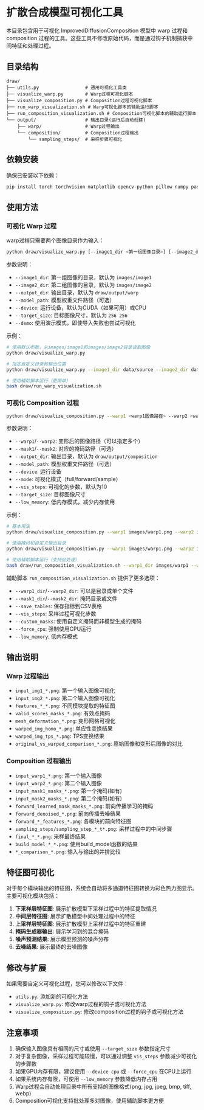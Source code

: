 # 扩散合成模型可视化工具

本目录包含用于可视化 ImprovedDiffusionComposition 模型中 warp 过程和 composition 过程的工具。这些工具不修改原始代码，而是通过钩子机制捕获中间特征和处理过程。

## 目录结构

```
draw/
├── utils.py                 # 通用可视化工具类
├── visualize_warp.py        # Warp过程可视化脚本
├── visualize_composition.py # Composition过程可视化脚本
├── run_warp_visualization.sh # Warp可视化脚本的辅助运行脚本
├── run_composition_visualization.sh # Composition可视化脚本的辅助运行脚本
└── output/                  # 输出目录(运行后自动创建)
    ├── warp/                # Warp过程输出
    └── composition/         # Composition过程输出
        └── sampling_steps/  # 采样步骤可视化
```

## 依赖安装

确保已安装以下依赖：

```bash
pip install torch torchvision matplotlib opencv-python pillow numpy pandas
```

## 使用方法

### 可视化 Warp 过程

warp过程只需要两个图像目录作为输入：

```bash
python draw/visualize_warp.py [--image1_dir <第一组图像目录>] [--image2_dir <第二组图像目录>] [--output_dir <输出目录>] [--model_path <模型权重文件>] [--device <cuda/cpu>] [--target_size <宽> <高>]
```

参数说明：
- `--image1_dir`: 第一组图像的目录，默认为 `images/image1`
- `--image2_dir`: 第二组图像的目录，默认为 `images/image2`
- `--output_dir`: 输出目录，默认为 `draw/output/warp`
- `--model_path`: 模型权重文件路径（可选）
- `--device`: 运行设备，默认为CUDA（如果可用）或CPU
- `--target_size`: 目标图像尺寸，默认为 `256 256`
- `--demo`: 使用演示模式，即使导入失败也尝试可视化

示例：

```bash
# 使用默认参数，从images/image1和images/image2目录读取图像
python draw/visualize_warp.py

# 指定自定义目录和输出位置
python draw/visualize_warp.py --image1_dir data/source --image2_dir data/target --output_dir results/warp_vis

# 使用辅助脚本运行（更简单）
bash draw/run_warp_visualization.sh
```

### 可视化 Composition 过程

```bash
python draw/visualize_composition.py --warp1 <warp1图像路径> --warp2 <warp2图像路径> [--mask1 <mask1路径>] [--mask2 <mask2路径>] [--output_dir <输出目录>] [--model_path <模型权重文件>] [--device <cuda/cpu>] [--mode <full/forward/sample>] [--vis_steps <可视化步数>]
```

参数说明：
- `--warp1`/`--warp2`: 变形后的图像路径（可以指定多个）
- `--mask1`/`--mask2`: 对应的掩码路径（可选）
- `--output_dir`: 输出目录，默认为 `draw/output/composition`
- `--model_path`: 模型权重文件路径（可选）
- `--device`: 运行设备
- `--mode`: 可视化模式（full/forward/sample）
- `--vis_steps`: 可视化的步数，默认为10
- `--target_size`: 目标图像尺寸
- `--low_memory`: 低内存模式，减少内存使用

示例：

```bash
# 基本用法
python draw/visualize_composition.py --warp1 images/warp1.png --warp2 images/warp2.png --mode full

# 使用掩码和自定义输出目录
python draw/visualize_composition.py --warp1 images/warp1.png --warp2 images/warp2.png --mask1 images/mask1.png --mask2 images/mask2.png --output_dir results/composition_vis

# 使用辅助脚本运行（支持批处理）
bash draw/run_composition_visualization.sh --warp1_dir images/warp1 --warp2_dir images/warp2 --mode sample
```

辅助脚本 `run_composition_visualization.sh` 提供了更多选项：
- `--warp1_dir`/`--warp2_dir`: 可以是目录或单个文件
- `--mask1_dir`/`--mask2_dir`: 掩码目录或文件
- `--save_tables`: 保存指标到CSV表格
- `--vis_steps`: 采样过程可视化步数
- `--custom_masks`: 使用自定义掩码而非模型生成的掩码
- `--force_cpu`: 强制使用CPU运行
- `--low_memory`: 低内存模式

## 输出说明

### Warp 过程输出

- `input_img1_*.png`: 第一个输入图像可视化
- `input_img2_*.png`: 第二个输入图像可视化
- `features_*_*.png`: 不同模块提取的特征图
- `valid_scores_masks_*.png`: 有效点掩码
- `mesh_deformation_*.png`: 变形网格可视化
- `warped_img_homo_*.png`: 单应性变换结果
- `warped_img_tps_*.png`: TPS变换结果
- `original_vs_warped_comparison_*.png`: 原始图像和变形后图像的对比

### Composition 过程输出

- `input_warp1_*.png`: 第一个输入图像
- `input_warp2_*.png`: 第二个输入图像
- `input_mask1_masks_*.png`: 第一个掩码(如有)
- `input_mask2_masks_*.png`: 第二个掩码(如有)
- `forward_learned_mask_masks_*.png`: 前向传播学习的掩码
- `forward_denoised_*.png`: 前向传播去噪结果
- `forward_*_features_*.png`: 各模块的前向特征图
- `sampling_steps/sampling_step_*_t*.png`: 采样过程中的中间步骤
- `final_*_*.png`: 采样最终结果
- `build_model_*_*.png`: 使用build_model函数的结果
- `*_comparison_*.png`: 输入与输出的并排比较

## 特征图可视化

对于每个模块输出的特征图，系统会自动将多通道特征图转换为彩色热力图显示。主要可视化模块包括：

1. **下采样层特征图**: 展示扩散模型下采样过程中的特征提取情况
2. **中间层特征图**: 展示扩散模型中间处理过程中的特征
3. **上采样层特征图**: 展示扩散模型上采样过程中的特征重建
4. **掩码生成器输出**: 展示学习到的混合掩码
5. **噪声预测结果**: 展示模型预测的噪声分布
6. **去噪结果**: 展示最终的去噪图像

## 修改与扩展

如果需要自定义可视化过程，您可以修改以下文件：

- `utils.py`: 添加新的可视化方法
- `visualize_warp.py`: 修改warp过程的钩子或可视化方法
- `visualize_composition.py`: 修改composition过程的钩子或可视化方法

## 注意事项

1. 确保输入图像具有相同的尺寸或使用 `--target_size` 参数指定尺寸
2. 对于复杂图像，采样过程可能较慢，可以通过调整 `vis_steps` 参数减少可视化的步骤数
3. 如果GPU内存有限，建议使用 `--device cpu` 或 `--force_cpu` 在CPU上运行
4. 如果系统内存有限，可使用 `--low_memory` 参数降低内存占用
5. Warp过程会自动处理目录中所有支持的图像格式(png, jpg, jpeg, bmp, tiff, webp)
6. Composition可视化支持批处理多对图像，使用辅助脚本更方便 